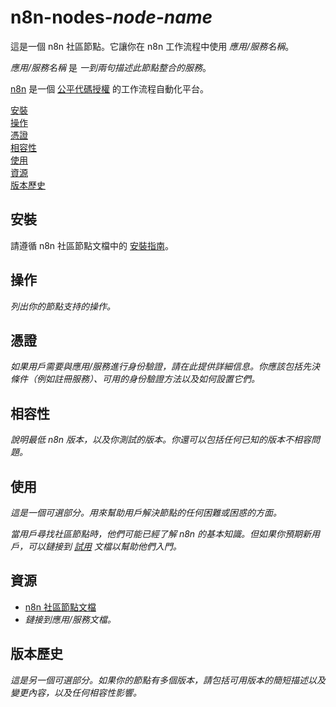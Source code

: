 # n8n-nodes-_node-name_

這是一個 n8n 社區節點。它讓你在 n8n 工作流程中使用 _應用/服務名稱_。

_應用/服務名稱_ 是 _一到兩句描述此節點整合的服務_。

[n8n](https://n8n.io/) 是一個 [公平代碼授權](https://docs.n8n.io/reference/license/) 的工作流程自動化平台。

[安裝](#installation)  
[操作](#operations)  
[憑證](#credentials)  <!-- 如果不需要身份驗證，請刪除 -->  
[相容性](#compatibility)  
[使用](#usage)  <!-- 如果不使用此部分，請刪除 -->  
[資源](#resources)  
[版本歷史](#version-history)  <!-- 如果不使用此部分，請刪除 -->  

## 安裝

請遵循 n8n 社區節點文檔中的 [安裝指南](https://docs.n8n.io/integrations/community-nodes/installation/)。

## 操作

_列出你的節點支持的操作。_

## 憑證

_如果用戶需要與應用/服務進行身份驗證，請在此提供詳細信息。你應該包括先決條件（例如註冊服務）、可用的身份驗證方法以及如何設置它們。_

## 相容性

_說明最低 n8n 版本，以及你測試的版本。你還可以包括任何已知的版本不相容問題。_

## 使用

_這是一個可選部分。用來幫助用戶解決節點的任何困難或困惑的方面。_

_當用戶尋找社區節點時，他們可能已經了解 n8n 的基本知識。但如果你預期新用戶，可以鏈接到 [試用](https://docs.n8n.io/try-it-out/) 文檔以幫助他們入門。_

## 資源

* [n8n 社區節點文檔](https://docs.n8n.io/integrations/community-nodes/)
* _鏈接到應用/服務文檔。_

## 版本歷史

_這是另一個可選部分。如果你的節點有多個版本，請包括可用版本的簡短描述以及變更內容，以及任何相容性影響。_


